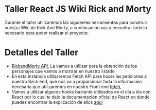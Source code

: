 # Taller React JS  Wiki Rick and Morty
Durante el taller utilizaremos las siguientes herramientas para construir nuestra Wiki de Rick And Morty, a continuación vas a encontrar todo lo necesario para poder realizar el proyecto:


# Detalles del Taller
- [RickandMorty API](https://rickandmortyapi.com/), La vamos a utilizar para la obtención de los personajes que vamos a mostrar en nuestro listado
- En esta instancia utilizaremos Fetch API para hacer las peticiones a nuestro Back end, que nos va a proporcionar toda la información necesaria que utilizaremos en nuestro Front end [fetch]([https://didacticode.com/que-es-la-api-fetch-de-javascrtip/](https://www.escuelafrontend.com/data-fetching-con-react)),
- Vamos a utilizar algunos hooks bastante utilizados en el día a día con React por lo cual te dejo la documentación oficial de React en donde puedes encontrar la explicación de ellos [aquí](https://react.dev/learn#using-hooks)
